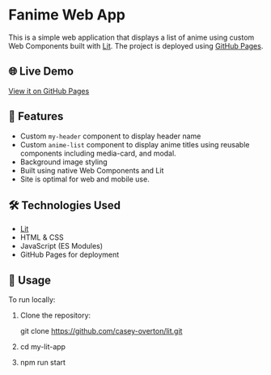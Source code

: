 # Fanime Web App

This is a simple web application that displays a list of anime using custom Web Components built with [Lit](https://lit.dev/). The project is deployed using [GitHub Pages](https://pages.github.com/).

## 🌐 Live Demo

[View it on GitHub Pages](https://casey-overton.github.io/lit/)

## 🚀 Features

- Custom `my-header` component to display header name
- Custom `anime-list` component to display anime titles using reusable components including media-card, and modal.
- Background image styling
- Built using native Web Components and Lit
- Site is optimal for web and mobile use.

## 🛠️ Technologies Used

- [Lit](https://lit.dev/)
- HTML & CSS
- JavaScript (ES Modules)
- GitHub Pages for deployment

## 🧾 Usage

To run locally:

1. Clone the repository:

   git clone https://github.com/casey-overton/lit.git

2. cd my-lit-app

3. npm run start
